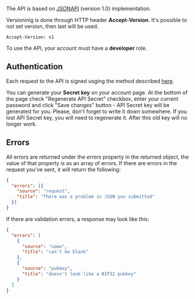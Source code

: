 The API is based on <a href="http://jsonapi.org/" target="_blank">JSONAPI</a> (version 1.0) implementation. 

Versioninig is done through HTTP header **Accept-Version**. It's possible to not set version, then last will be used. 

```
Accept-Version: v1
```

To use the API, your account must have a **developer** role.

## Authentication
Each request to the API is signed usging the method described [here](/docs/API/signed_request).

You can generate your **Secret key** on your account page.
At the bottom of the page check "Regenerate API Secret" checkbox, enter your current password and click "Save changes" button - API Secret key will be generated for you.
Please, don't forget to write it down somewhere. If you lost API Secret key, you will need to regenerate it. After this old key will no longer work.

## Errors
All errors are returned under the *errors* property in the returned object, the value of that property is as an array of errors.
If there are errors in the request you've sent, it will return the following:

```json
{
  "errors": [{
    "source": "request",
    "title": "There was a problem in JSON you submitted"
  }]
}
```

If there are validation errors, a response may look like this:

```json
{
  "errors": [
    {
      "source": "name",
      "title": "can't be blank"
    },
    {
      "source": "pubkey",
      "title": "doesn't look like a BIP32 pubkey"
    }
  ]
}
```
